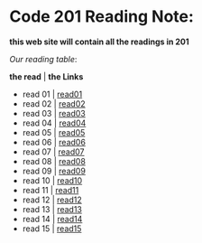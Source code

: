 # Code 201 Reading Note:

**this web site will contain all the readings in 201**

*Our reading table*:

__the read__ | __the Links__
- read 01    | [read01]()
- read 02    | [read02]()
- read 03    | [read03]()
- read 04    | [read04]()
- read 05    | [read05]()
- read 06    | [read06]()
- read 07    | [read07]()
- read 08    | [read08]()
- read 09    | [read09]()
- read 10    | [read10]()
- read 11    | [read11]()
- read 12    | [read12]()
- read 13    | [read13]()
- read 14    | [read14]()
- read 15    | [read15]()